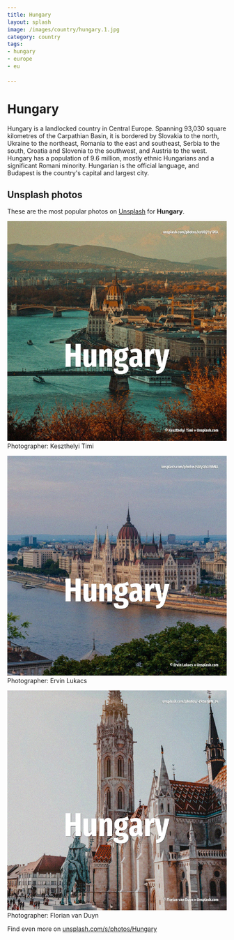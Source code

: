 ```yaml
---
title: Hungary
layout: splash
image: /images/country/hungary.1.jpg
category: country
tags:
- hungary
- europe
- eu

---
```

# Hungary

Hungary  is a landlocked country in Central Europe. Spanning 93,030 square kilometres  of the Carpathian Basin, it is bordered by Slovakia to the  north, Ukraine to the northeast, Romania to the east and southeast, Serbia to the south, Croatia  and Slovenia to the southwest, and Austria to the west. Hungary has a population of 9.6 million, mostly ethnic Hungarians and a significant Romani minority. Hungarian is the official language, and Budapest is the country's capital and largest city.  

 
## Unsplash photos
These are the most popular photos on [Unsplash](https://unsplash.com) for **Hungary**.
 
![Hungary](/images/country/hungary.1.jpg)
Photographer:  Keszthelyi Timi
 
![Hungary](/images/country/hungary.2.jpg)
Photographer:  Ervin Lukacs
 
![Hungary](/images/country/hungary.3.jpg)
Photographer:  Florian van Duyn
 
Find even more on [unsplash.com/s/photos/Hungary](https://unsplash.com/s/photos/Hungary)
 
